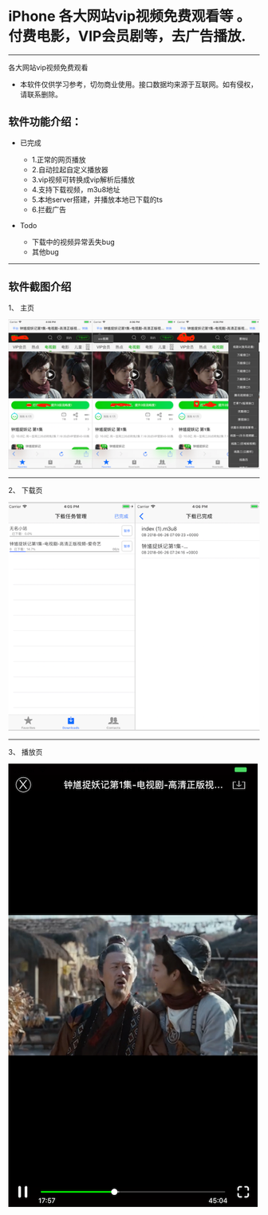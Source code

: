 # iPhone 各大网站vip视频免费观看等 。付费电影，VIP会员剧等，去广告播放.

---

各大网站vip视频免费观看

* 本软件仅供学习参考，切勿商业使用。接口数据均来源于互联网。如有侵权，请联系删除。


## 软件功能介绍：

* 已完成
	* 1.正常的网页播放
	* 2.自动拉起自定义播放器
	* 3.vip视频可转换成vip解析后播放
	* 4.支持下载视频，m3u8地址
	* 5.本地server搭建，并播放本地已下载的ts
	* 6.拦截广告

* Todo
	* 下载中的视频异常丢失bug
	* 其他bug

---

## 软件截图介绍

1、 主页

![](./images/QQ20180709-162310.png)

---

2、 下载页

![](./images/QQ20180709-162332.png)

---

3、 播放页

![](./images/player.png)


